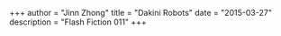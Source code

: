 +++
author = "Jinn Zhong"
title = "Dakini Robots"
date = "2015-03-27"
description = "Flash Fiction 011"
+++
